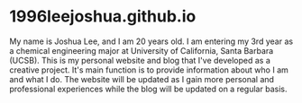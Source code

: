 # 1996leejoshua.github.io 
My name is Joshua Lee, and I am 20 years old. I am entering my 3rd year as a chemical engineering major at University of California, Santa Barbara (UCSB). This is my personal website and blog that I've developed as a creative project. It's main function is to provide information about who I am and what I do. The website will be updated as I gain more personal and professional experiences while the blog will be updated on a regular basis.
